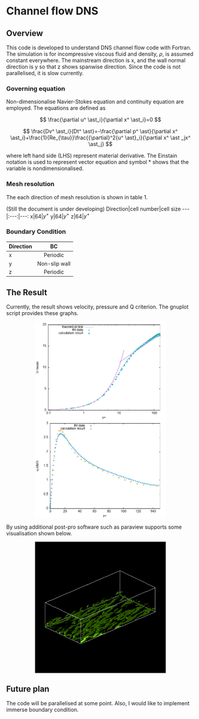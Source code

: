 # Channel flow DNS

## Overview
This code is developed to understand DNS channel flow code with Fortran.
The simulation is for incompressive viscous fluid and density, $\rho$, is assumed constant everywhere.
The mainstream direction is x, and the wall normal direction is y so that z shows spanwise direction.
Since the code is not parallelised, it is slow currently.
### Governing equation
Non-dimensionalise Navier-Stokes equation and continuity equation are employed.
The equations are defined as

$$ \frac{\partial u^ \ast_i}{\partial x^ \ast_i}=0 $$

$$ \frac{Dv^ \ast_i}{Dt^ \ast}=-\frac{\partial p^ \ast}{\partial x^ \ast_i}+\frac{1}{Re_{\tau}}\frac{{\partial}^2{u^ \ast}_i}{\partial x^ \ast _jx^ \ast_j} $$

where left hand side (LHS) represent material derivative. The Einstain notation is used to represent vector equation and symbol * shows that the variable is nondimensionalised.

### Mesh resolution
The each direction of mesh resolution is shown in table 1.

(Still the document is under developing)
Direction|cell number|cell size
---|:---:|---: 
x|64|$y^+$
y|64|$y^+$
z|64|$y^+$

### Boundary Condition
Direction|BC
---|:---:
x|Periodic
y|Non-slip wall
z|Periodic

## The Result
Currently, the result shows velocity, pressure and Q criterion.
The gnuplot script provides these graphs.

<img src="/picture/u_mean.jpg" alt="u_mean" width="350" style="display: block; margin: 0 auto"/>
<img src="/picture/u_rms.jpg" alt="u_rms" width="350" style="display: block; margin: 0 auto"/>

By using additional post-pro software such as paraview supports some visualisation shown below.

<img src="/picture/qq1000_over.png" alt="u_rms" width="350" style="display: block; margin: 0 auto"/>

## Future plan
The code will be parallelised at some point.
Also, I would like to implement immerse boundary condition.
